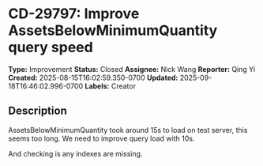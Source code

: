 # CD-29797: Improve AssetsBelowMinimumQuantity query speed

**Type:** Improvement
**Status:** Closed
**Assignee:** Nick Wang
**Reporter:** Qing Yi
**Created:** 2025-08-15T16:02:59.350-0700
**Updated:** 2025-09-18T16:46:02.996-0700
**Labels:** Creator

## Description
AssetsBelowMinimumQuantity took around 15s to load on test server, this seems too long. We need to improve query load with 10s.

And checking is any indexes are missing.